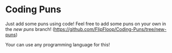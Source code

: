 # Coding Puns
Just add some puns using code! Feel free to add some puns on your own in the _new puns_ branch! (https://github.com/FlipFloop/Coding-Puns/tree/new-puns)

Your can use any programming language for this!
